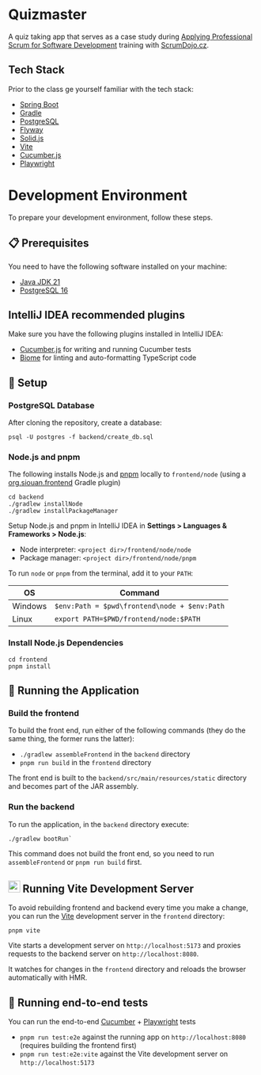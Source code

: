 # Quizmaster

A quiz taking app that serves as a case study during
[Applying Professional Scrum for Software Development](https://scrumdojo/cz/aps-sd)
training with [ScrumDojo.cz](https://scrumdojo.cz).

## Tech Stack

Prior to the class ge yourself familiar with the tech stack:

- [Spring Boot](https://spring.io/projects/spring-boot)
- [Gradle](https://gradle.org/)
- [PostgreSQL](https://www.postgresql.org/)
- [Flyway](https://flywaydb.org/)
- [Solid.js](https://solidjs.com/)
- [Vite](https://vitejs.dev/)
- [Cucumber.js](https://cucumber.io/docs/guides/)
- [Playwright](https://playwright.dev/)

# Development Environment

To prepare your development environment, follow these steps.

## 📋 Prerequisites

You need to have the following software installed on your machine:

- [Java JDK 21](https://www.oracle.com/java/technologies/downloads/#java21)
- [PostgreSQL 16](https://www.postgresql.org/download/)

## IntelliJ IDEA recommended plugins

Make sure you have the following plugins installed in IntelliJ IDEA:

- [Cucumber.js](https://plugins.jetbrains.com/plugin/7418-cucumber-js) for writing and running Cucumber tests
- [Biome](https://plugins.jetbrains.com/plugin/22761-biome) for linting and auto-formatting TypeScript code

## 🔧 Setup

### PostgreSQL Database

After cloning the repository, create a database:

```
psql -U postgres -f backend/create_db.sql
```

### Node.js and pnpm

The following installs Node.js and [pnpm](https://pnpm.io/pnpm-cli) locally to `frontend/node`
(using a [org.siouan.frontend](https://siouan.github.io/frontend-gradle-plugin/) Gradle plugin)

```
cd backend
./gradlew installNode
./gradlew installPackageManager
```

Setup Node.js and pnpm in IntelliJ IDEA in **Settings > Languages & Frameworks > Node.js**:

- Node interpreter: `<project dir>/frontend/node/node`
- Package manager: `<project dir>/frontend/node/pnpm`

To run `node` or `pnpm` from the terminal, add it to your `PATH`:

| OS      | Command                                      |
|---------|----------------------------------------------|
| Windows | `$env:Path = $pwd\frontend\node + $env:Path` |
| Linux   | `export PATH=$PWD/frontend/node:$PATH`       |

### Install Node.js Dependencies

```
cd frontend
pnpm install
```

## 🚀 Running the Application

### Build the frontend

To build the front end, run either of the following commands (they do the same thing, the former runs the latter):

- `./gradlew assembleFrontend` in the `backend` directory
- `pnpm run build` in the `frontend` directory

The front end is built to the `backend/src/main/resources/static` directory
and becomes part of the JAR assembly.

### Run the backend

To run the application, in the `backend` directory execute:

```
./gradlew bootRun`
```

This command does not build the front end, so you need to run `assembleFrontend` or `pnpm run build` first.

## <img src="https://vitejs.dev/logo.svg" height="24"> Running Vite Development Server

To avoid rebuilding frontend and backend every time you make a change, you can run the [Vite](https://vitejs.dev/guide/)
development server  in the `frontend` directory:

```
pnpm vite
```

Vite starts a development server on `http://localhost:5173` and proxies requests to the backend server
on `http://localhost:8080`.

It watches for changes in the `frontend` directory and reloads the browser automatically with HMR.

## 🧪 Running end-to-end tests

You can run the end-to-end [Cucumber](https://cucumber.io/docs/guides/) + [Playwright](https://playwright.dev/) tests

- `pnpm run test:e2e` against the running app on `http://localhost:8080` (requires building the frontend first)
- `pnpm run test:e2e:vite` against the Vite development server on `http://localhost:5173`
